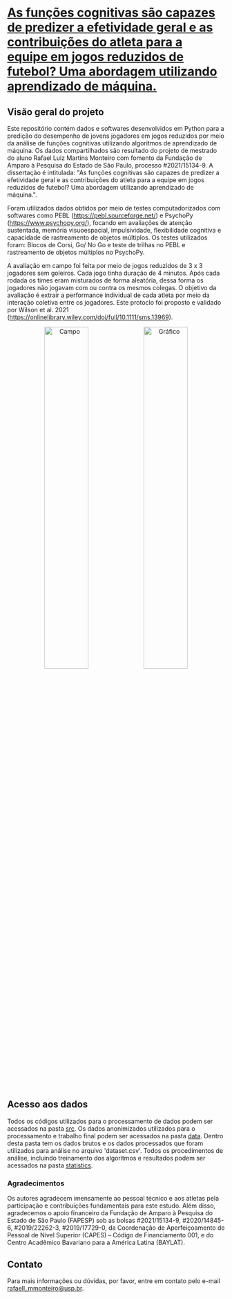 # [As funções cognitivas são capazes de predizer a efetividade geral e as contribuições do atleta para a equipe em jogos reduzidos de futebol? Uma abordagem utilizando aprendizado de máquina.](https://bv.fapesp.br/pt/bolsas/209042/as-funcoes-cognitivas-sao-capazes-de-predizer-a-efetividade-geral-e-contribuicao-do-atleta-para-a-eq/)

## Visão geral do projeto

Este repositório contém dados e softwares desenvolvidos em Python para a predição do desempenho de jovens jogadores em jogos reduzidos por meio da análise de funções cognitivas utilizando algoritmos de aprendizado de máquina. Os dados compartilhados são resultado do projeto de mestrado do aluno Rafael Luiz Martins Monteiro com fomento da Fundação de Amparo à Pesquisa do Estado de São Paulo, processo #2021/15134-9. A dissertação é intitulada: "As funções cognitivas são capazes de predizer a efetividade geral e as contribuições do atleta para a equipe em jogos reduzidos de futebol? Uma abordagem utilizando aprendizado de máquina.".

Foram utilizados dados obtidos por meio de testes computadorizados com softwares como PEBL (https://pebl.sourceforge.net/)  e PsychoPy (https://www.psychopy.org/), focando em avaliações de atenção sustentada, memória visuoespacial, impulsividade, flexibilidade cognitiva e capacidade de rastreamento de objetos múltiplos. Os testes utilizados foram: Blocos de Corsi, Go/ No Go e teste de trilhas no PEBL e rastreamento de objetos múltiplos no PsychoPy.

A avaliação em campo foi feita por meio de jogos reduzidos de 3 x 3 jogadores sem goleiros. Cada jogo tinha duração de 4 minutos. Após cada rodada os times eram misturados de forma aleatória, dessa forma os jogadores não jogavam com ou contra os mesmos colegas. O objetivo da avaliação é extrair a performance individual de cada atleta por meio da interação coletiva entre os jogadores. Este protoclo foi proposto e validado por Wilson et al. 2021 (https://onlinelibrary.wiley.com/doi/full/10.1111/sms.13969).

<p align="center">
  <img src="https://github.com/user-attachments/assets/b595a0ce-6425-4b5d-9c8b-78c8d9749c09" alt="Campo" width="45%" />
  <img src="https://github.com/user-attachments/assets/24891f2c-6b51-4c2f-afee-c5f580eb06c9" alt="Gráfico" width="45%" />
</p>

## Acesso aos dados
Todos os códigos utilizados para o processamento de dados podem ser acessados na pasta [src](./src/). Os dados anonimizados utilizados para o processamento e trabalho final podem ser acessados na pasta [data](./data/). Dentro desta pasta tem os dados brutos e os dados processados que foram utilizados para análise no arquivo 'dataset.csv'. Todos os procedimentos de análise, incluindo treinamento dos algoritmos e resultados podem ser acessados na pasta [statistics](./statistics/).


### Agradecimentos
Os autores agradecem imensamente ao pessoal técnico e aos atletas pela participação e contribuições fundamentais para este estudo. Além disso, agradecemos o apoio financeiro da Fundação de Amparo à Pesquisa do Estado de São Paulo (FAPESP) sob as bolsas #2021/15134-9, #2020/14845-6, #2019/22262-3, #2019/17729-0, da Coordenação de Aperfeiçoamento de Pessoal de Nível Superior (CAPES) – Código de Financiamento 001, e do Centro Acadêmico Bavariano para a América Latina (BAYLAT).

## Contato
Para mais informações ou dúvidas, por favor, entre em contato pelo e-mail [rafaell_mmonteiro@usp.br](mailto:rafaell_mmonteiro@usp.br).

